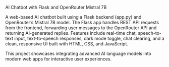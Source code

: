 AI Chatbot with Flask and OpenRouter Mistral 7B

A web-based AI chatbot built using a Flask backend (app.py) and OpenRouter’s Mistral 7B model. The Flask app handles REST API requests from the frontend, forwarding user messages to the OpenRouter API and returning AI-generated replies.
Features include real-time chat, speech-to-text input, text-to-speech responses, dark mode toggle, chat clearing, and a clean, responsive UI built with HTML, CSS, and JavaScript.

This project showcases integrating advanced AI language models into modern web apps for interactive user experiences.
